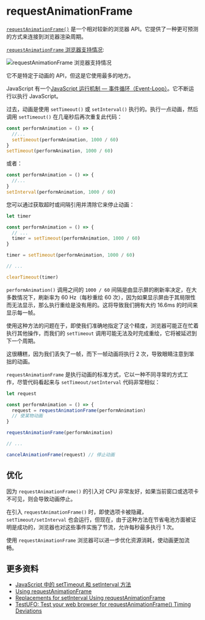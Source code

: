 # requestAnimationFrame

[`requestAnimationFrame()`](https://developer.mozilla.org/zh-CN/docs/Web/API/window/requestAnimationFrame) 是一个相对较新的浏览器 API。它提供了一种更可预测的方式来连接到浏览器渲染周期。

[`requestAnimationFrame` 浏览器支持情况](https://caniuse.com/requestAnimationFrame):

![`requestAnimationFrame` 浏览器支持情况](https://upload-images.jianshu.io/upload_images/18281896-b0b06e1d74ead659.jpg?imageMogr2/auto-orient/strip%7CimageView2/2/w/1240)

它不是特定于动画的 API，但这是它使用最多的地方。

JavaScript 有一个[JavaScript 运行机制 — 事件循环（Event-Loop）](https://github.com/lio-zero/blog/blob/main/JavaScript/JavaScript%20%E8%BF%90%E8%A1%8C%E6%9C%BA%E5%88%B6%20%E2%80%94%20%E4%BA%8B%E4%BB%B6%E5%BE%AA%E7%8E%AF%EF%BC%88Event-Loop%EF%BC%89.md)。它不断运行以执行 JavaScript。

过去，动画是使用 `setTimeout()` 或 `setInterval()` 执行的。执行一点动画，然后调用 `setTimeout()` 在几毫秒后再次重复此代码：

```js
const performAnimation = () => {
  //...
  setTimeout(performAnimation, 1000 / 60)
}
setTimeout(performAnimation, 1000 / 60)
```

或者：

```js
const performAnimation = () => {
  //...
}
setInterval(performAnimation, 1000 / 60)
```

您可以通过获取超时或间隔引用并清除它来停止动画：

```js
let timer

const performAnimation = () => {
  // ...
  timer = setTimeout(performAnimation, 1000 / 60)
}

timer = setTimeout(performAnimation, 1000 / 60)

// ...

clearTimeout(timer)
```

`performAnimation()` 调用之间的 `1000 / 60` 间隔是由显示屏的刷新率决定，在大多数情况下，刷新率为 60 Hz（每秒重绘 60 次），因为如果显示屏由于其局限性而无法显示，那么执行重绘是没有用的。这将导致我们拥有大约 16.6ms 的时间来显示每一帧。

使用这种方法的问题在于，即使我们准确地指定了这个精度，浏览器可能正在忙着执行其他操作，而我们的 `setTimeout` 调用可能无法及时完成重绘，它将被延迟到下一个周期。

这很糟糕，因为我们丢失了一帧，而下一帧动画将执行 2 次，导致眼睛注意到笨拙的动画。

`requestAnimationFrame` 是执行动画的标准方式，它以一种不同寻常的方式工作，尽管代码看起来与 `setTimeout/setInterval` 代码非常相似：

```js
let request

const performAnimation = () => {
  request = requestAnimationFrame(performAnimation)
  // 使某物动画
}

requestAnimationFrame(performAnimation)

// ...

cancelAnimationFrame(request) // 停止动画
```

## 优化

因为 `requestAnimationFrame()` 的引入对 CPU 非常友好，如果当前窗口或选项卡不可见，则会导致动画停止。

在引入 `requestAnimationFrame()` 时，即使选项卡被隐藏，`setTimeout/setInterval` 也会运行，但现在，由于这种方法在节省电池方面被证明是成功的，浏览器也对这些事件实施了节流，允许每秒最多执行 1 次。

使用 `requestAnimationFrame` 浏览器可以进一步优化资源消耗，使动画更加流畅。

## 更多资料

- [JavaScript 中的 setTimeout 和 setInterval 方法](https://github.com/lio-zero/blog/blob/main/JavaScript/JavaScript%20%E4%B8%AD%E7%9A%84%20setTimeout%20%E5%92%8C%20setInterval%20%E6%96%B9%E6%B3%95.md)
- [Using requestAnimationFrame](https://css-tricks.com/using-requestanimationframe/)
- [Replacements for setInterval Using requestAnimationFrame](https://css-tricks.com/snippets/javascript/replacements-setinterval-using-requestanimationframe/)
- [TestUFO: Test your web browser for requestAnimationFrame() Timing Deviations](https://www.testufo.com/animation-time-graph)
